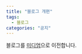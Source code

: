 ```yaml
---
title: "블로그 개편"
tags:
  - 블로그
categories: "공지"
---
```




블로그를 [미디엄](https://medium.com/@daeun28)으로 이전합니다.